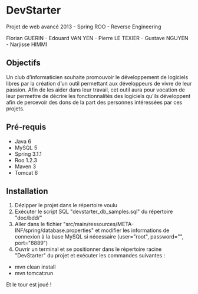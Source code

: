 DevStarter
==========

Projet de web avancé 2013 - Spring ROO - Reverse Engineering

Florian GUERIN - Edouard VAN YEN - Pierre LE TEXIER - Gustave NGUYEN - Narjisse HIMMI

## Objectifs

Un club d’informaticien souhaite promouvoir le développement de logiciels libres par la création d’un outil permettant aux développeurs de vivre de leur passion. 
Afin de les aider dans leur travail, cet outil aura pour vocation de leur permettre de décrire les fonctionnalités des logiciels qu’ils développent afin de percevoir des dons de la part des personnes intéressées par ces projets.

## Pré-requis

- Java 6
- MySQL 5
- Spring 3.1.1
- Roo 1.2.3
- Maven 3
- Tomcat 6

## Installation

1.  Dézipper le projet dans le répertoire voulu
2.  Exécuter le script SQL "devstarter_db_samples.sql" du répertoire "doc/bdd/"
3.  Aller dans le fichier "src/main/ressources/META-INF/spring/database.properties" et modifier les informations de connexion à la base MySQL si nécessaire (user="root", password="", port="8889")
4.  Ouvrir un terminal et se positionner dans le répertoire racine "DevStarter" du projet et exécuter les commandes suivantes :
  
  - mvn clean install
  - mvn tomcat:run

Et le tour est joué !


